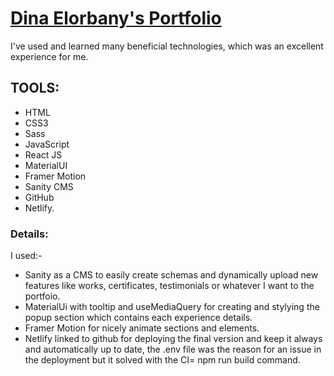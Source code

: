 # [Dina Elorbany's Portfolio](https://dina-elorbany.netlify.app/)


I've used and learned many beneficial technologies, which was an excellent experience for me.

## TOOLS:
- HTML
- CSS3
- Sass
- JavaScript
- React JS
- MaterialUI
- Framer Motion
- Sanity CMS
- GitHub
- Netlify.

### Details:
I used:-
- Sanity as a CMS to easily create schemas and dynamically upload new features like works, certificates, testimonials or whatever I want to the portfoio.
- MaterialUi with tooltip and useMediaQuery for creating and stylying the popup section which contains each experience details.
- Framer Motion for nicely animate sections and elements.
- Netlify linked to github for deploying the final version and keep it always and automatically up to date, the .env file was the reason for an issue in the deployment but it solved with the CI= npm run build command.
